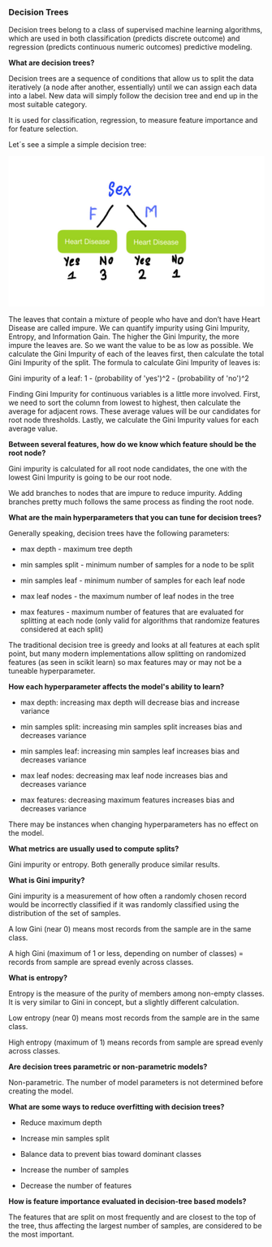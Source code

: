 ### Decision Trees

Decision trees belong to a class of supervised machine learning algorithms, which are used in both classification (predicts discrete outcome) and regression (predicts continuous numeric outcomes) predictive modeling.

**What are decision trees?**

Decision trees are a sequence of conditions that allow us to split the data iteratively (a node after another, essentially) until we can assign each data into a label. New data will simply follow the decision tree and end up in the most suitable category.

It is used for classification, regression, to measure feature importance and for feature selection.

Let´s see a simple a simple decision tree:

![decision-tree](../assets/decision-tree.jpg)

The leaves that contain a mixture of people who have and don’t have Heart Disease are called impure. We can quantify impurity using Gini Impurity, Entropy, and Information Gain. The higher the Gini Impurity, the more impure the leaves are. So we want the value to be as low as possible. We calculate the Gini Impurity of each of the leaves first, then calculate the total Gini Impurity of the split. The formula to calculate Gini Impurity of leaves is:

Gini impurity of a leaf: 1 - (probability of 'yes')^2 - (probability of 'no')^2

Finding Gini Impurity for continuous variables is a little more involved. First, we need to sort the column from lowest to highest, then calculate the average for adjacent rows. These average values will be our candidates for root node thresholds. Lastly, we calculate the Gini Impurity values for each average value. 

**Between several features, how do we know which feature should be the root node?**

Gini impurity is calculated for all root node candidates, the one with the lowest Gini Impurity is going to be our root node.

We add branches to nodes that are impure to reduce impurity. Adding branches pretty much follows the same process as finding the root node. 


**What are the main hyperparameters that you can tune for decision trees?**

Generally speaking, decision trees have the following parameters:

- max depth - maximum tree depth

- min samples split - minimum number of samples for a node to be split

- min samples leaf - minimum number of samples for each leaf node

- max leaf nodes - the maximum number of leaf nodes in the tree

- max features - maximum number of features that are evaluated for splitting at each node (only valid for algorithms that randomize features considered at each split)

The traditional decision tree is greedy and looks at all features at each split point, but many modern implementations allow splitting on randomized features (as seen in scikit learn) so max features may or may not be a tuneable hyperparameter.


**How each hyperparameter affects the model's ability to learn?**

- max depth: increasing max depth will decrease bias and increase variance 

- min samples split: increasing min samples split increases bias and decreases variance

- min samples leaf: increasing min samples leaf increases bias and decreases variance

- max leaf nodes: decreasing max leaf node increases bias and decreases variance

- max features: decreasing maximum features increases bias and decreases variance

There may be instances when changing hyperparameters has no effect on the model.

**What metrics are usually used to compute splits?**

Gini impurity or entropy. Both generally produce similar results.


**What is Gini impurity?**

Gini impurity is a measurement of how often a randomly chosen record would be incorrectly classified if it was randomly classified using the distribution of the set of samples.

A low Gini (near 0) means most records from the sample are in the same class.

A high Gini (maximum of 1 or less, depending on number of classes) = records from sample are spread evenly across classes.

**What is entropy?**

Entropy is the measure of the purity of members among non-empty classes. It is very similar to Gini in concept, but a slightly different calculation.

Low entropy (near 0) means most records from the sample are in the same class.

High entropy (maximum of 1) means records from sample are spread evenly across classes.

**Are decision trees parametric or non-parametric models?**

Non-parametric. The number of model parameters is not determined before creating the model.

**What are some ways to reduce overfitting with decision trees?**

- Reduce maximum depth

- Increase min samples split

- Balance data to prevent bias toward dominant classes

- Increase the number of samples

- Decrease the number of features

**How is feature importance evaluated in decision-tree based models?**

The features that are split on most frequently and are closest to the top of the tree, thus affecting the largest number of samples, are considered to be the most important.